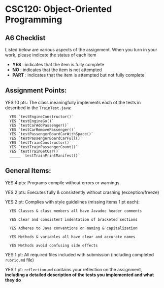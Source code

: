 # CSC120: Object-Oriented Programming
## A6 Checklist

Listed below are various aspects of the assignment.  When you turn in your work, please indicate the status of each item

- **YES** : indicates that the item is fully complete
- **NO** : indicates that the item is not attempted
- **PART** : indicates that the item is attempted but not fully complete


## Assignment Points:

YES 10 pts: The class meaningfully implements each of the tests in described in the `TrainTest.java`:

      YES `testEngineConstructor()`
      YES `testEngineGo()`
      YES `testCarAddPassenger()`
      YES `testCarRemovePassenger()`
      YES `testPassengerBoardCarWithSpace()`
      YES `testPassengerBoardCarFull()`
      YES `testTrainConstructor()`
      YES `testTrainPassengerCount()`
      YES `testTrainGetCar()`
      _____ `testTrainPrintManifest()`

## General Items:

YES 4 pts: Programs compile without errors or warnings

YES 2 pts: Executes fully & consistently without crashing (exception/freeze)

YES 2 pt: Complies with style guidelines (missing items 1 pt each):

      YES Classes & class members all have Javadoc header comments

      YES Clear and consistent indentation of bracketed sections

      YES Adheres to Java conventions on naming & capitalization

      YES Methods & variables all have clear and accurate names

      YES Methods avoid confusing side effects

YES 1 pt: All required files included with submission (including completed `rubric.md` file)

YES 1 pt: `reflection.md` contains your reflection on the assignment, **including a detailed description of the tests you implemented and what they do**
